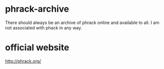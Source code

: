 # phrack-archive
There should always be an archive of phrack online and available to all. I am not associated with phack in any way.

# official website
http://phrack.org/
